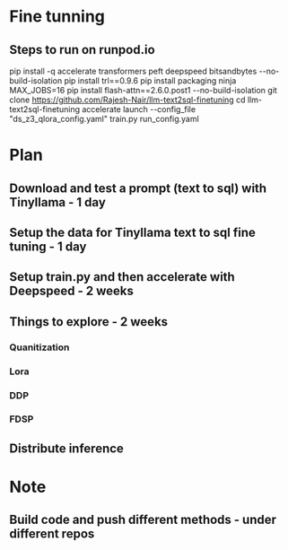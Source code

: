 
# Fine tunning
## Steps to run on runpod.io
pip install -q accelerate transformers peft deepspeed bitsandbytes --no-build-isolation
pip install trl==0.9.6
pip install packaging ninja
MAX_JOBS=16 pip install flash-attn==2.6.0.post1 --no-build-isolation
git clone https://github.com/Rajesh-Nair/llm-text2sql-finetuning
cd llm-text2sql-finetuning
accelerate launch --config_file "ds_z3_qlora_config.yaml"  train.py run_config.yaml



# Plan

## Download and test a prompt (text to sql) with Tinyllama - 1 day

## Setup the data for Tinyllama text to sql fine tuning - 1 day

## Setup train.py and then accelerate with Deepspeed - 2 weeks

## Things to explore - 2 weeks
### Quanitization
### Lora
### DDP
### FDSP
## Distribute inference


# Note
## Build code and push different methods - under different repos